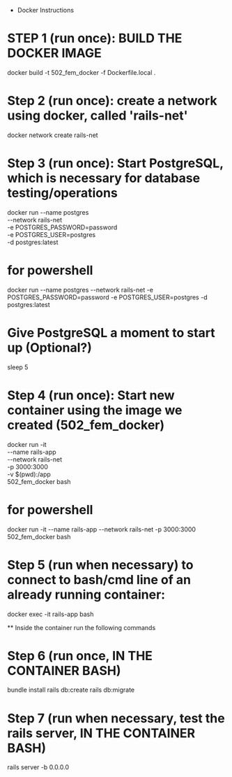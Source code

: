 * Docker Instructions

# STEP 1 (run once): BUILD THE DOCKER IMAGE
docker build -t 502_fem_docker -f Dockerfile.local .


# Step 2 (run once): create a network using docker, called 'rails-net'
docker network create rails-net

# Step 3 (run once): Start PostgreSQL, which is necessary for database testing/operations
docker run --name postgres \
  --network rails-net \
  -e POSTGRES_PASSWORD=password \
  -e POSTGRES_USER=postgres \
  -d postgres:latest
# for powershell
docker run --name postgres --network rails-net -e POSTGRES_PASSWORD=password -e POSTGRES_USER=postgres -d postgres:latest


# Give PostgreSQL a moment to start up (Optional?)
sleep 5

# Step 4 (run once): Start new container using the image we created (502_fem_docker)
docker run -it \
  --name rails-app \
  --network rails-net \
  -p 3000:3000 \
  -v $(pwd):/app \
  502_fem_docker bash
# for powershell
docker run -it --name rails-app --network rails-net -p 3000:3000 502_fem_docker bash

# Step 5 (run when necessary) to connect to bash/cmd line of an already running container:
docker exec -it rails-app bash

** Inside the container run the following commands
# Step 6 (run once, IN THE CONTAINER BASH)
bundle install
rails db:create
rails db:migrate

# Step 7 (run when necessary, test the rails server, IN THE CONTAINER BASH)
rails server -b 0.0.0.0

